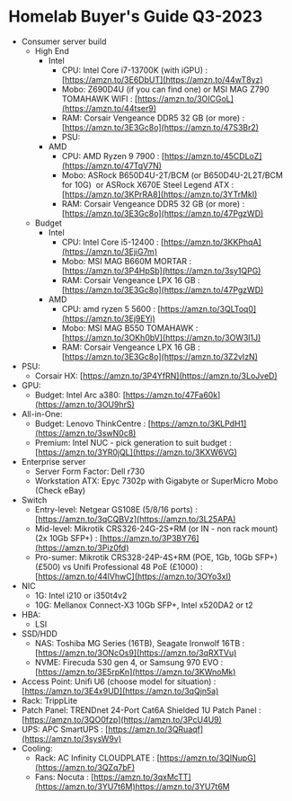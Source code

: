 # Homelab Buyer's Guide Q3-2023

*   Consumer server build
    *   High End
        *   Intel
            *   CPU: Intel Core i7-13700K (with iGPU) : [https://amzn.to/3E6DbUT](https://amzn.to/44wT8yz)
            *   Mobo: Z690D4U (if you can find one) or MSI MAG Z790 TOMAHAWK WIFI : [https://amzn.to/3OICGoL](https://amzn.to/44tser9)
            *   RAM: Corsair Vengeance DDR5 32 GB (or more) :  [https://amzn.to/3E3Gc8o](https://amzn.to/47S3Br2)
            *   PSU: 
        *   AMD
            *   CPU: AMD Ryzen 9 7900 : [https://amzn.to/45CDLoZ](https://amzn.to/47TqV7N)
            *   Mobo: ASRock B650D4U-2T/BCM (or B650D4U-2L2T/BCM for 10G)  or ASRock X670E Steel Legend ATX : [https://amzn.to/3KPrRA8](https://amzn.to/3YTrMkI)
            *   RAM: Corsair Vengeance DDR5 32 GB (or more) :  [https://amzn.to/3E3Gc8o](https://amzn.to/47PgzWD)
    *   Budget
        *   Intel
            *   CPU: Intel Core i5-12400 : [https://amzn.to/3KKPhqA](https://amzn.to/3EjiG7m)
            *   Mobo: MSI MAG B660M MORTAR : [https://amzn.to/3P4HpSb](https://amzn.to/3sy1QPG)
            *   RAM: Corsair Vengeance LPX 16 GB : [https://amzn.to/3E3Gc8o](https://amzn.to/47PgzWD)
        *   AMD
            *   CPU: amd ryzen 5 5600 : [https://amzn.to/3QLToq0](https://amzn.to/3Ej9EYi)
            *   Mobo: MSI MAG B550 TOMAHAWK : [https://amzn.to/3OKh0bV](https://amzn.to/3OW3l1J)
            *   RAM: Corsair Vengeance LPX 16 GB : [https://amzn.to/3E3Gc8o](https://amzn.to/3Z2vIzN)
*   PSU:
    *   Corsair HX: [https://amzn.to/3P4YfRN](https://amzn.to/3LoJveD)
*   GPU:
    *   Budget: Intel Arc a380: [https://amzn.to/47Fa60k](https://amzn.to/3OU9hrS)
*   All-in-One:
    *   Budget: Lenovo ThinkCentre : [https://amzn.to/3KLPdH1](https://amzn.to/3swN0c8)
    *   Premium: Intel NUC - pick generation to suit budget : [https://amzn.to/3YR0jQL](https://amzn.to/3KXW6VG)
*   Enterprise server
    *   Server Form Factor: Dell r730
    *   Workstation ATX: Epyc 7302p with Gigabyte or SuperMicro Mobo (Check eBay)
*   Switch
    *   Entry-level: Netgear GS108E (5/8/16 ports) : [https://amzn.to/3qCQBVz](https://amzn.to/3L25APA)
    *   Mid-level: Mikrotik CRS326-24G-2S+RM (or IN - non rack mount) (2x 10Gb SFP+) : [https://amzn.to/3P3BY76](https://amzn.to/3Piz0fd)
    *   Pro-sumer: Mikrotik CRS328-24P-4S+RM (POE, 1Gb, 10Gb SFP+) (£500) vs Unifi Professional 48 PoE (£1000) : [https://amzn.to/44lVhwC](https://amzn.to/3OYo3xI)
*   NIC
    *   1G: Intel i210 or i350t4v2
    *   10G: Mellanox Connect-X3 10Gb SFP+, Intel x520DA2 or t2
*   HBA:
    *   LSI
*   SSD/HDD
    *   NAS: Toshiba MG Series (16TB), Seagate Ironwolf 16TB : [https://amzn.to/3ONcOs9](https://amzn.to/3qRXTVu)
    *   NVME: Firecuda 530 gen 4, or Samsung 970 EVO : [https://amzn.to/3E5rpKn](https://amzn.to/3KWnoMk)
*   Access Point: Unifi U6 (choose model for situation) : [https://amzn.to/3E4x9UD](https://amzn.to/3qQjn5a)
*   Rack: TrippLite
*   Patch Panel: TRENDnet 24-Port Cat6A Shielded 1U Patch Panel : [https://amzn.to/3QO0fzp](https://amzn.to/3PcU4U9)
*   UPS: APC SmartUPS : [https://amzn.to/3QRuaqf](https://amzn.to/3sysW9v)
*   Cooling:
    *   Rack: AC Infinity CLOUDPLATE : [https://amzn.to/3QINupG](https://amzn.to/3QZq7bF)
    *   Fans: Nocuta : [https://amzn.to/3qxMcTT](https://amzn.to/3YU7t6M)https://amzn.to/3YU7t6M
